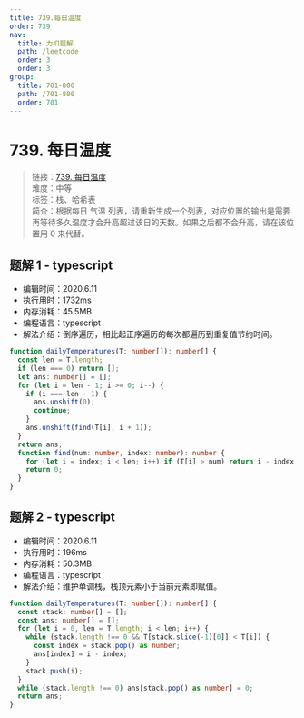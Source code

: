 ```yaml
---
title: 739.每日温度
order: 739
nav:
  title: 力扣题解
  path: /leetcode
  order: 3
  order: 3
group:
  title: 701-800
  path: /701-800
  order: 701
---
```


# 739. 每日温度

> 链接：[739. 每日温度](https://leetcode-cn.com/problems/daily-temperatures/)  
> 难度：中等  
> 标签：栈、哈希表  
> 简介：根据每日 气温 列表，请重新生成一个列表，对应位置的输出是需要再等待多久温度才会升高超过该日的天数。如果之后都不会升高，请在该位置用 0 来代替。

## 题解 1 - typescript

- 编辑时间：2020.6.11
- 执行用时：1732ms
- 内存消耗：45.5MB
- 编程语言：typescript
- 解法介绍：倒序遍历，相比起正序遍历的每次都遍历到重复值节约时间。

```typescript
function dailyTemperatures(T: number[]): number[] {
  const len = T.length;
  if (len === 0) return [];
  let ans: number[] = [];
  for (let i = len - 1; i >= 0; i--) {
    if (i === len - 1) {
      ans.unshift(0);
      continue;
    }
    ans.unshift(find(T[i], i + 1));
  }
  return ans;
  function find(num: number, index: number): number {
    for (let i = index; i < len; i++) if (T[i] > num) return i - index + 1;
    return 0;
  }
}
```

## 题解 2 - typescript

- 编辑时间：2020.6.11
- 执行用时：196ms
- 内存消耗：50.3MB
- 编程语言：typescript
- 解法介绍：维护单调栈，栈顶元素小于当前元素即赋值。

```typescript
function dailyTemperatures(T: number[]): number[] {
  const stack: number[] = [];
  const ans: number[] = [];
  for (let i = 0, len = T.length; i < len; i++) {
    while (stack.length !== 0 && T[stack.slice(-1)[0]] < T[i]) {
      const index = stack.pop() as number;
      ans[index] = i - index;
    }
    stack.push(i);
  }
  while (stack.length !== 0) ans[stack.pop() as number] = 0;
  return ans;
}
```
